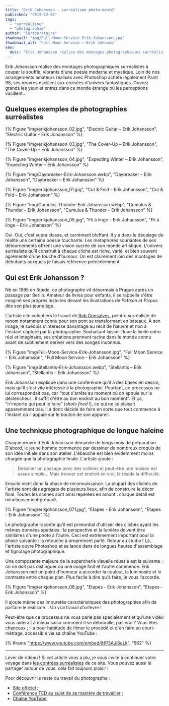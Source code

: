 ```yaml
---
title: "Erik Johansson : surréalisme photo-monté"
published: "2015-12-02"
tags: 
  - "surrealisme"
  - "photographie"
author: "lartboratoire"
thumbnail: "img/Full-Moon-Service-Erik-Johansson.jpg"
thumbnail_alt: "Full Moon Service – Erik Johanss"
seo:
  desc: "Erik Johansson réalise des montages photographiques surréalistes à couper le souffle, vibrant d'une poésie moderne et mystique. Ouvrez grands les yeux !"
---
```


Erik Johansson réalise des montages photographiques surréalistes à couper le souffle, vibrants d'une poésie moderne et mystique. Loin de nos arrangements amateurs réalisés avec Photoshop acheté légalement Paint 98, ses œuvres oscillent aux croisées d'univers fantastiques. Ouvrez grands les yeux et entrez dans ce monde étrange où les perceptions vacillent...


## Quelques exemples de photographies surréalistes

{% Figure "img/erikjohansson_02.jpg", "Electric Guitar – Erik Johansson", "Electric Guitar – Erik Johansson" %}

{% Figure "img/erikjohansson_03.jpg", "The Cover-Up – Erik Johansson", "The Cover-Up – Erik Johansson" %}

{% Figure "img/erikjohansson_04.jpg", "Expecting Winter – Erik Johansson", "Expecting Winter – Erik Johansson" %}

{% Figure "img/Daybreaker-Erik-Johansson.webp", "Daybreaker – Erik Johansson", "Daybreaker – Erik Johansson" %}

{% Figure "img/erikjohansson_01.jpg", "Cut & Fold – Erik Johansson", "Cut & Fold – Erik Johansson" %}

{% Figure "img/Cumulus-Thunder-Erik-Johansson.webp", "Cumulus & Thunder – Erik Johansson", "Cumulus & Thunder – Erik Johansson" %}

{% Figure "img/erikjohansson_05.jpg", "Fli à linge – Erik Johansson", "Fli à linge – Erik Johansson" %}

Oui. Oui, c'est supra classe, et carrément bluffant. Il y a dans le décalage de réalité une certaine poésie touchante. Les métaphores souriantes de ses détournements offrent une vision sucrée de son monde artistique. L'univers surréaliste qu'il construit à chaque cliché est riche, varié, et bien souvent agrémenté d'une touche d'humour. On est clairement loin des montages de débutants auxquels je faisais référence précédemment.

## Qui est Erik Johansson ?

Né en 1985 en Suède, ce photographe vit désormais à Prague après un passage par Berlin. Amateur de livres pour enfants, il se rappelle s'être imaginé ses propres histoires devant les illustrations de _Pettson et Picpus_ dès son plus jeune âge.

L'artiste cite volontiers le travail de [Rob Gonsalves](https://fr.wikipedia.org/wiki/Rob_Gonsalves), peintre surréaliste de renom notamment connu pour son pont se transformant en bateaux. À son image, le suédois s'intéresse davantage au récit de l’œuvre et non à l'instant capturé par la photographie. Souhaitant laisser floue la limite entre réel et imaginaire, ses créations prennent racine dans le monde connu avant de subtilement dériver vers des songes inconnus.

{% Figure "img/Full-Moon-Service-Erik-Johansson.jpg", "Full Moon Service – Erik Johansson", "Full Moon Service – Erik Johansson" %}

{% Figure "img/Stellantis-Erik-Johansson.webp", "Stellantis – Erik Johansson", "Stellantis – Erik Johansson" %}

Erik Johansson explique dans une conférence qu'il a des bases en dessin, mais qu'il s'est vite intéressé à la photographie. Pourtant, ce processus ne lui correspondait pas, car "tout s'arrête au moment où on appuie sur le déclencheur : il suffit d'être au bon endroit au bon moment". Et ça, "n'importe qui peut le faire" (_shots fired !_), ce qui ne lui plaisait apparemment pas. Il a donc décidé de faire en sorte que tout commence à l'instant où il appuie sur le bouton de son appareil.

## Une technique photographique de longue haleine

Chaque œuvre d'Erik Johansson demande de longs mois de préparation. D'abord, le jeune homme commence par dessiner de nombreux croquis de son idée initiale dans son atelier. L'ébauche est bien évidemment moins chargée que la photographie finale. L'artiste ajoute :

> Dessiner un paysage avec des collines et peut-être une maison est assez simple... Mais trouver cet endroit en vrai, là réside la difficulté.

Ensuite vient donc la phase de reconnaissance. La plupart des clichés de l'artiste sont des agrégats de plusieurs lieux, afin de construire le décor final. Toutes les scènes sont ainsi repérées en amont : chaque détail est minutieusement préparé.

{% Figure "img/erikjohansson_071.jpg", "Etapes - Erik Johansson", "Etapes - Erik Johansson" %}

Le photographe raconte qu'il est primordial d'utiliser des clichés ayant les mêmes données spatiales : la perspective et la lumière doivent être similaires d'une photo à l'autre. Ceci est extrêmement important pour la phase suivante : la retouche à proprement parlé. Retour au studio ! Là, l'artiste ouvre Photoshop et se lance dans de longues heures d'assemblage et fignolage photographique.

Une composante majeure de la supercherie visuelle réussie est la suivante : on ne doit pas distinguer où une image finit et l'autre commence. Erik Johansson met un point d'honneur à accorder la couleur, la luminosité et le contraste entre chaque plan. Plus facile à dire qu'à faire, je vous l'accorde.

{% Figure "img/erikjohansson_08.jpg", "Etapes - Erik Johansson", "Etapes - Erik Johansson" %}

Il ajoute même des impuretés caractéristiques des photographies afin de parfaire le réalisme... Un vrai travail d'orfèvre !

Peut-être que ce processus ne vous parle pas spécialement et qu'une vidéo vous aiderait à mieux saisir comment il se débrouille, pas vrai ? Vous êtes chanceux ; il a pour habitude de filmer le procédé et d'en faire un court-métrage, accessible via sa chaîne YouTube :


{% Iframe "https://www.youtube.com/embed/8fP3AJl6eLk", "562" %}

* * *

Lever de rideau ! Si cet article vous a plu, je vous invite à continuer votre voyage dans [les contrées surréalistes](/tag/surrealisme/) de ce site. Vous pouvez aussi le partager autour de vous, cela fait toujours plaisir !

Pour découvrir le reste du travail du photographe :
- [Site officiel](https://www.erikjohanssonphoto.com/) ; 
- [Conférence TED au sujet de sa manière de travailler](https://youtu.be/mc0vhSseGk4) ; 
- [Chaîne YouTube](https://www.youtube.com/user/tackochgodnatt/videos).
